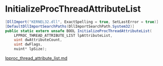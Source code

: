 # InitializeProcThreadAttributeList

```csharp
[DllImport("KERNEL32.dll", ExactSpelling = true, SetLastError = true)]
[DefaultDllImportSearchPaths(DllImportSearchPath.System32)]
public static extern unsafe BOOL InitializeProcThreadAttributeList(
    LPPROC_THREAD_ATTRIBUTE_LIST lpAttributeList,
    uint dwAttributeCount,
    uint dwFlags,
    nuint* lpSize);
```

[lpproc\_thread\_attribute\_list.md](../threading/lpproc\_thread\_attribute\_list.md "mention")
